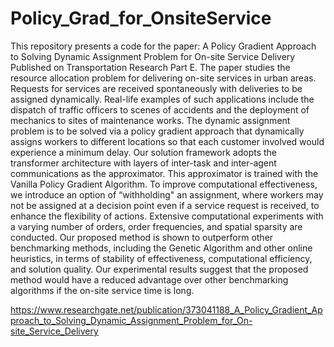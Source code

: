 # Policy_Grad_for_OnsiteService
This repository presents a code for the paper: A Policy Gradient Approach to Solving Dynamic Assignment Problem for On-site Service Delivery
Published on Transportation Research Part E. 
The paper studies the resource allocation problem for delivering on-site services in urban areas. Requests for services are received spontaneously with deliveries to be assigned dynamically. Real-life examples of such applications include the dispatch of traffic officers to scenes of accidents and the deployment of mechanics to sites of maintenance works. The dynamic assignment problem is to be solved via a policy gradient approach that dynamically assigns workers to different locations so that each customer involved would experience a minimum delay. Our solution framework adopts the transformer architecture with layers of inter-task and inter-agent communications as the approximator. This approximator is trained with the Vanilla Policy Gradient Algorithm. To improve computational effectiveness, we introduce an option of “withholding" an assignment, where workers may not be assigned at a decision point even if a service request is received, to enhance the flexibility of actions. Extensive computational experiments with a varying number of orders, order frequencies, and spatial sparsity are conducted. Our proposed method is shown to outperform other benchmarking methods, including the Genetic Algorithm and other online heuristics, in terms of stability of effectiveness, computational efficiency, and solution quality. Our experimental results suggest that the proposed method would have a reduced advantage over other benchmarking algorithms if the on-site service time is long.

https://www.researchgate.net/publication/373041188_A_Policy_Gradient_Approach_to_Solving_Dynamic_Assignment_Problem_for_On-site_Service_Delivery
